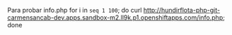 Para probar info.php
for i in `seq 1 100`; do curl http://hundirflota-php-git-carmensancab-dev.apps.sandbox-m2.ll9k.p1.openshiftapps.com/info.php; done

